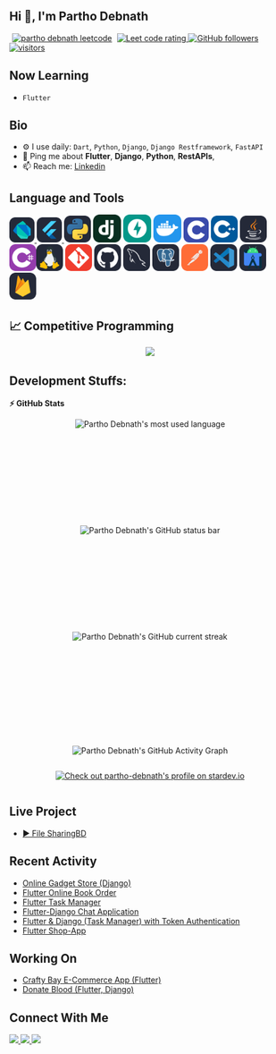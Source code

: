 ## Hi 👋, I'm Partho Debnath

<p align="left">
  <a href="https://www.leetcode.com/parthodebnathbd" target="blank" style="margin: 5px;"><img src="https://img.shields.io/badge/dynamic/json?style=for-the-badge&labelColor=black&color=%23ffa116&label=leetcode&query=solvedOverTotal&url=https%3A%2F%2Fleetcode-badge.vercel.app%2Fapi%2Fusers%2Fparthodebnathbd&logo=leetcode&logoColor=yellow" alt="partho debnath leetcode"/></a>
  <a href="https://codeforces.com/profile/Partho_Debnath">
    <img width=11% src="https://codeforces.org/s/76991/images/codeforces-sponsored-by-ton.png" alt="Leet code rating" />
  </a>
  <a href="https://github.com/partho-debnath?tab=followers">
    <img alt="GitHub followers" src="https://img.shields.io/github/followers/partho-debnath?color=green&logo=github">
  </a>
  <a href="https://github.com/partho-debnath/">
    <img src="https://komarev.com/ghpvc/?username=partho-debnath" alt="visitors"/>
  </a>
</p>


## Now Learning

- `Flutter`


## Bio

- ⚙️ I use daily: `Dart`, `Python`, `Django`, `Django Restframework`, `FastAPI`
- 💬 Ping me about **Flutter**, **Django**, **Python**, **RestAPIs**,
- 📫 Reach me: <a href="https://www.linkedin.com/in/partho-debnath-bd/"> Linkedin </a> 


## Language and Tools
<!-- [Icons](https://github.com/tandpfun/skill-icons?tab=readme-ov-file) -->
<p float="left">
  <a href="https://dart.dev/"> <img height="45" src="img/dart.svg" alt="Dart"> </a>
  <a href="https://flutter.dev/"> <img height="45" src="img/flutter.svg" alt="Flutter"> </a><img height="48" src="img/python.svg" alt="python"> <img height="50" src="img/django.svg" alt="Django"> <img height="50" src="img/FastAPI.svg" alt="FastAPI"> <img height="50" src="img/docker.svg" alt="Docker"> <img height="45"  src="img/c.svg" alt="C"> <img height="48" src="img/c++.svg" alt="C++"> <img height="48"  src="img/java.svg" alt="Java"><img height="48"  src="img/cs.svg" alt="C#"><img height="48" src="img/linux.svg" alt="linux"> <img height="48" src="img/git.svg" alt="git"> <img height="48" src="img/github.svg" alt="Github"> <img height="48" src="img/mysql.svg" alt="MySql"> <img height="48" src="img/postgresql.svg" alt="MySql"> <img height="48" src="img/postman.svg" alt="Postman"> <img height="48" src="img/vs-code.svg" alt="VS Code"> <img height="48" src="img/android-studio.svg" alt="Android Studio"> <img height="48" src="img/firebase.svg" alt="Firebase">
</p>


## &#128200; Competitive Programming
<div style="display: flex; justify-content: center; align-items: center;">

 <a href="https://www.leetcode.com/parthodebnathbd" target="blank">
<img   src="https://leetcard.jacoblin.cool/parthodebnathbd?theme=dark&font=Karma&ext=contest">
</a>

</div>



## Development Stuffs:
<b>⚡ GitHub Stats</b>

<div align="center" style="display: flex; justify-content: center; align-items: center; flex-wrap: wrap";>
  <!-- most used language -->
  <img  height="190em" src="https://github-readme-stats.vercel.app/api/top-langs/?username=partho-debnath&theme=tokyonight&show_icons=true&hide_border=true&layout=compact&langs_count=8" alt="Partho Debnath's most used language"/>
  <!-- GitHub status bar -->
  <img  height="190em" src="https://github-readme-stats.vercel.app/api?username=partho-debnath&theme=tokyonight&show_icons=true&hide_border=true&count_private=true&" alt="Partho Debnath's GitHub status bar"/> 
  <!-- current streak -->
  <img height="190em" src="https://github-readme-streak-stats.herokuapp.com/?user=partho-debnath&&theme=tokyonight" alt="Partho Debnath's GitHub current streak"/>

    
  ![Partho Debnath's GitHub Activity Graph](https://github-readme-activity-graph.vercel.app/graph?username=partho-debnath&theme=react-dark)

  <br>

  [![Check out partho-debnath's profile on stardev.io](https://stardev.io/developers/partho-debnath/badge/languages/global.svg)](https://stardev.io/developers/partho-debnath)

</div>



## Live Project
- [▶️ File SharingBD](https://filesharingbd.pythonanywhere.com/) 


## Recent Activity

- [Online Gadget Store (Django)](https://github.com/Binary-Soft/Online-Gadget-Store-.git)
- [Flutter Online Book Order](https://github.com/partho-debnath/flutter-online-book-shop)
- [Flutter Task Manager](https://github.com/partho-debnath/TaskManager_Ostad.git)
- [Flutter-Django Chat Application](https://github.com/partho-debnath/flutter_django_realtime_chatapp_with_jwt_auth.git)
- [Flutter & Django (Task Manager) with Token Authentication](https://github.com/partho-debnath/flutter-django-crud-authentication)
- [Flutter Shop-App](https://github.com/partho-debnath/flutter-shop-app)


## Working On

- [Crafty Bay E-Commerce App (Flutter)](https://github.com/partho-debnath/ecommerce-flutter)
- [Donate Blood (Flutter, Django)](https://github.com/partho-debnath/donate-blood)



## Connect With Me

<p left="center">
  <a href="https://www.linkedin.com/in/debnath-partho/">
    <img src="https://img.shields.io/badge/linkedin-%230077B5.svg?&style=for-the-badge&logo=linkedin&logoColor=white" height=25>
  </a> 
  <a href="mailto:parthodebnath28@gmail.com">
    <img src="https://img.shields.io/badge/Gmail-D14836?style=for-the-badge&logo=gmail&logoColor=white" height=25>
  </a>
  <a href="https://medium.com/@username">
  <img src="https://img.shields.io/badge/Medium-12100E?style=for-the-badge&logo=medium&logoColor=white" height=25>
</a>
</p>

